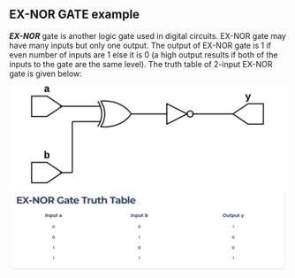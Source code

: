 ## EX-NOR GATE example

***EX-NOR*** gate is another logic gate used in digital circuits.
EX-NOR gate may have many inputs but only one output.
The output of EX-NOR gate is 1 if even number of inputs are 1 else it is 0 (a high output results if both of the inputs to the gate are the same level).
The truth table of 2-input EX-NOR gate is given below:

![EX-NOR GATE](exnor_gate.png)